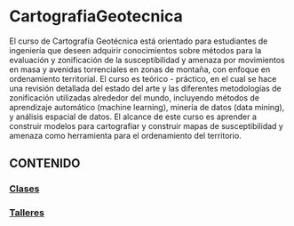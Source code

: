 # CartografiaGeotecnica
 
El curso de Cartografía Geotécnica está orientado para estudiantes de ingeniería que deseen adquirir conocimientos sobre métodos para la evaluación y zonificación de la susceptibilidad y amenaza por movimientos en masa y avenidas torrenciales en zonas de montaña, con enfoque en ordenamiento territorial. 
El curso es teórico - práctico, en el cual se hace una revisión detallada del estado del arte y las diferentes metodologías de zonificación utilizadas alrededor del mundo, incluyendo métodos de aprendizaje automático (machine learning), minería de datos (data mining), y análisis espacial de datos.
El alcance de este curso es aprender a construir modelos para cartografiar y construir mapas de susceptibilidad y amenaza como herramienta para el ordenamiento del territorio.

## CONTENIDO
### [Clases](https://github.com/edieraristizabal/CartografiaGeotecnica/tree/master/CLASES)
### [Talleres](https://github.com/edieraristizabal/CartografiaGeotecnica/tree/master/TALLERES)
